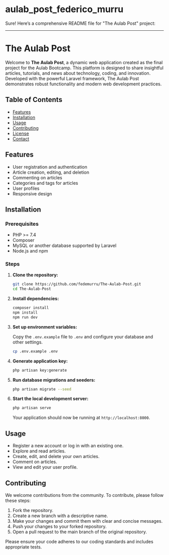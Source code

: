 # aulab_post_federico_murru


Sure! Here’s a comprehensive README file for "The Aulab Post" project:

---

# The Aulab Post

Welcome to **The Aulab Post**, a dynamic web application created as the final project for the Aulab Bootcamp. This platform is designed to share insightful articles, tutorials, and news about technology, coding, and innovation. Developed with the powerful Laravel framework, The Aulab Post demonstrates robust functionality and modern web development practices.

## Table of Contents

- [Features](#features)
- [Installation](#installation)
- [Usage](#usage)
- [Contributing](#contributing)
- [License](#license)
- [Contact](#contact)

## Features

- User registration and authentication
- Article creation, editing, and deletion
- Commenting on articles
- Categories and tags for articles
- User profiles
- Responsive design

## Installation

### Prerequisites

- PHP >= 7.4
- Composer
- MySQL or another database supported by Laravel
- Node.js and npm

### Steps

1. **Clone the repository:**

   ```bash
   git clone https://github.com/fedemurru/The-Aulab-Post.git
   cd The-Aulab-Post
   ```

2. **Install dependencies:**

   ```bash
   composer install
   npm install
   npm run dev
   ```

3. **Set up environment variables:**

   Copy the `.env.example` file to `.env` and configure your database and other settings.

   ```bash
   cp .env.example .env
   ```

4. **Generate application key:**

   ```bash
   php artisan key:generate
   ```

5. **Run database migrations and seeders:**

   ```bash
   php artisan migrate --seed
   ```

6. **Start the local development server:**

   ```bash
   php artisan serve
   ```

   Your application should now be running at `http://localhost:8000`.

## Usage

- Register a new account or log in with an existing one.
- Explore and read articles.
- Create, edit, and delete your own articles.
- Comment on articles.
- View and edit your user profile.

## Contributing

We welcome contributions from the community. To contribute, please follow these steps:

1. Fork the repository.
2. Create a new branch with a descriptive name.
3. Make your changes and commit them with clear and concise messages.
4. Push your changes to your forked repository.
5. Open a pull request to the main branch of the original repository.

Please ensure your code adheres to our coding standards and includes appropriate tests.
